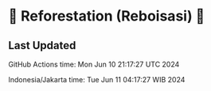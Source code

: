 
# 🌳 Reforestation (Reboisasi) 🌲

## Last Updated

GitHub Actions time: Mon Jun 10 21:17:27 UTC 2024

Indonesia/Jakarta time: Tue Jun 11 04:17:27 WIB 2024
